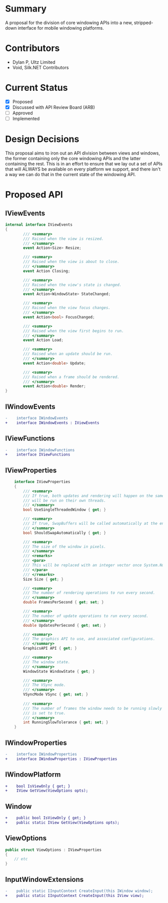# Summary
A proposal for the division of core windowing APIs into a new, stripped-down interface for mobile windowing platforms.

# Contributors
- Dylan P, Ultz Limited
- Void, Silk.NET Contributors

# Current Status
- [x] Proposed
- [x] Discussed with API Review Board (ARB)
- [ ] Approved
- [ ] Implemented

# Design Decisions
This proposal aims to iron out an API division between views and windows, the former containing only the core windowing APIs and the latter containing the rest. This is in an effort to ensure that we lay out a set of APIs that will ALWAYS be available on every platform we support, and there isn't a way we can do that in the current state of the windowing API.

# Proposed API

## IViewEvents
```cs
internal interface IViewEvents
{
        /// <summary>
        /// Raised when the view is resized.
        /// </summary>
        event Action<Size> Resize;

        /// <summary>
        /// Raised when the view is about to close.
        /// </summary>
        event Action Closing;

        /// <summary>
        /// Raised when the view's state is changed.
        /// </summary>
        event Action<WindowState> StateChanged;

        /// <summary>
        /// Raised when the view focus changes.
        /// </summary>
        event Action<bool> FocusChanged;

        /// <summary>
        /// Raised when the view first begins to run.
        /// </summary>
        event Action Load;

        /// <summary>
        /// Raised when an update should be run.
        /// </summary>
        event Action<double> Update;

        /// <summary>
        /// Raised when a frame should be rendered.
        /// </summary>
        event Action<double> Render;
}
```

## IWindowEvents
```diff
-    interface IWindowEvents
+    interface IWindowEvents : IViewEvents
```

## IViewFunctions
```diff
-    interface IWindowFunctions
+    interface IViewFunctions
```

## IViewProperties
```cs
    interface IViewProperties
    {
        /// <summary>
        /// If true, both updates and rendering will happen on the same thread. If false, both updating and rendering
        /// will be run on their own threads.
        /// </summary>
        bool UseSingleThreadedWindow { get; }

        /// <summary>
        /// If true, SwapBuffers will be called automatically at the end of each Render event.
        /// </summary>
        bool ShouldSwapAutomatically { get; }

        /// <summary>
        /// The size of the window in pixels.
        /// </summary>
        /// <remarks>
        /// <para>
        /// This will be replaced with an integer vector once System.Numerics supports them.
        /// </para>
        /// </remarks>
        Size Size { get; }

        /// <summary>
        /// The number of rendering operations to run every second.
        /// </summary>
        double FramesPerSecond { get; set; }

        /// <summary>
        /// The number of update operations to run every second.
        /// </summary>
        double UpdatesPerSecond { get; set; }

        /// <summary>
        /// The graphics API to use, and associated configurations.
        /// </summary>
        GraphicsAPI API { get; }

        /// <summary>
        /// The window state.
        /// </summary>
        WindowState WindowState { get; }

        /// <summary>
        /// The VSync mode.
        /// </summary>
        VSyncMode VSync { get; set; }
        
        /// <summary>
        /// The number of frames the window needs to be running slowly for before <see cref="IWindow.IsRunningSlowly"/>
        /// is set to true.
        /// </summary>
        int RunningSlowTolerance { get; set; }
    }
```

## IWindowProperties
```diff
-    interface IWindowProperties
+    interface IWindowProperties : IViewProperties
```

## IWindowPlatform
```diff
+    bool IsViewOnly { get; }
+    IView GetView(ViewOptions opts);
```

## Window
```diff
+    public bool IsViewOnly { get; }
+    public static IView GetView(ViewOptions opts);
```

## ViewOptions
```cs
public struct ViewOptions : IViewProperties
{
    // etc
}
```

## InputWindowExtensions
```diff
-    public static IInputContext CreateInput(this IWindow window);
+    public static IInputContext CreateInput(this IView view);
```

